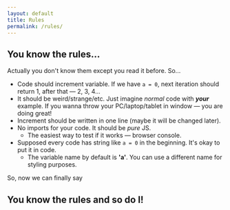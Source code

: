 ```yaml
---
layout: default
title: Rules
permalink: /rules/
---
```

## You know the rules...
Actually you don't know them except you read it before. So...

- Code should increment variable. If we have `a = 0`, next iteration should return 1, after that — 2, 3, 4...
- It should be weird/strange/etc. Just imagine *normal* code with ***your*** example. 
If you wanna throw your PC/laptop/tablet in window — you are doing great!
- Increment should be written in one line (maybe it will be changed later).
- No imports for your code. It should be *pure* JS.
    - The easiest way to test if it works — browser console.
- Supposed every code has string like `a = 0` in the beginning. It's okay to put it in code.
    - The variable name by default is **'a'**. You can use a different name for styling purposes.

So, now we can finally say

## You know the rules and so do I!